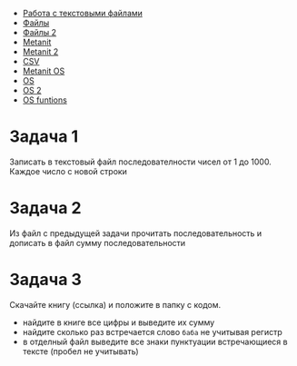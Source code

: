 - [Работа с текстовыми файлами](https://tproger.ru/articles/files-in-python/)
- [Файлы](https://pythonru.com/osnovy/fajly-v-python-vvod-vyvod)
- [Файлы 2](https://python-scripts.com/work-with-files-python)
- [Metanit](https://metanit.com/python/tutorial/4.1.php)
- [Metanit 2](https://metanit.com/python/tutorial/4.2.php)
- [CSV](https://metanit.com/python/tutorial/4.3.php)
- [Metanit OS](https://metanit.com/python/tutorial/4.5.php)
- [OS](https://pythonru.com/osnovy/rabota-s-fajlami-v-python-s-pomoshhju-modulja-os)
- [OS 2](https://python-scripts.com/import-os-example)
- [OS funtions](https://pythonworld.ru/moduli/modul-os.html)

# Задача 1

Записать в текстовый файл последователности чисел от 1 до 1000. Каждое число с новой строки

# Задача 2

Из файл с предыдущей задачи прочитать последовательность и дописать в файл сумму последовательности

# Задача 3

Скачайте книгу (ссылка) и положите в папку с кодом.
- найдите в книге все цифры и выведите их сумму
- найдите сколько раз встречается слово `баба` не учитывая регистр
- в отделный файл выведите все знаки пунктуации встречающиеся в тексте (пробел не учитывать)

